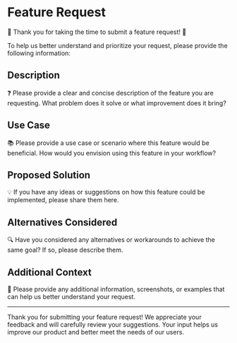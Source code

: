 # Feature Request

🎉 Thank you for taking the time to submit a feature request! 🎉

To help us better understand and prioritize your request, please provide the following information:

## Description

❓ Please provide a clear and concise description of the feature you are requesting. What problem does it solve or what improvement does it bring?

## Use Case

📚 Please provide a use case or scenario where this feature would be beneficial. How would you envision using this feature in your workflow?

## Proposed Solution

💡 If you have any ideas or suggestions on how this feature could be implemented, please share them here.

## Alternatives Considered

🔍 Have you considered any alternatives or workarounds to achieve the same goal? If so, please describe them.

## Additional Context

📝 Please provide any additional information, screenshots, or examples that can help us better understand your request.

---

Thank you for submitting your feature request! We appreciate your feedback and will carefully review your suggestions. Your input helps us improve our product and better meet the needs of our users.

